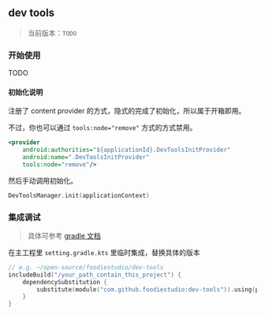## dev tools
> 当前版本：`TODO` 

### 开始使用
TODO

#### 初始化说明
注册了 content provider 的方式，隐式的完成了初始化，所以属于开箱即用。

不过，你也可以通过 `tools:node="remove"` 方式的方式禁用。

```xml
<provider
    android:authorities="${applicationId}.DevToolsInitProvider"
    android:name=".DevToolsInitProvider"
    tools:node="remove"/>
```

然后手动调用初始化。

```kotlin
DevToolsManager.init(applicationContext)
```

### 集成调试
> 具体可参考 [gradle 文档](https://docs.gradle.org/current/samples/sample_composite_builds_declared_substitutions.html) 

在主工程里 `setting.gradle.kts` 里临时集成，替换具体的版本

```kotlin
// e.g. ~/open-source/foodiestudio/dev-tools
includeBuild("/your_path_contain_this_project") {
    dependencySubstitution {
        substitute(module("com.github.foodiestudio:dev-tools")).using(project(":dev-tools"))
    }
}
```
